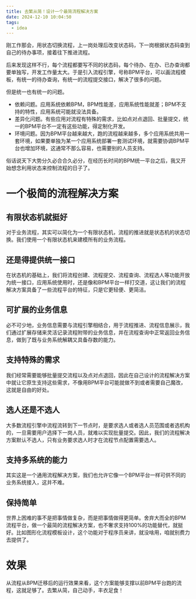 ```yaml
---
title: 去繁从简！设计一个最简流程解决方案
date: 2024-12-10 10:04:50
tags:
  - idea
---
```

刚工作那会，用状态切换流程，上一岗处理后改变状态码，下一岗根据状态码查到自己的待办事项，接着往下推进流程。

后来发现这样不行，每个流程都要写不同的状态码，每个待办、在办、已办查询都要单独写，开发工作量太大。于是引入流程引擎，号称BPM平台，可以画流程模板，有统一的待办查询，有统一的流程提交接口，解决了很多的问题。

但是统一也有统一的问题。
- 依赖问题。应用系统依赖BPM，BPM性能差，应用系统性能就差；BPM不支持的特性，应用系统可能就没法具备。
- 差异化问题。有些应用对流程有特殊的需求，比如点对点退回、批量提交，统一的BPM平台不一定有这些功能，得定制化开发。
- 环境问题。因为BPM平台越来越大，跑的流程越来越多，多个应用系统共用一套环境，如果要单独为某一个应用系统部署一套测试环境，就需要协调BPM平台也增加环境，这通常不那么容易，也需要别的人员支持。

俗话说天下大势分久必合合久必分，在经历长时间的BPM统一平台之后，我又开始想念利用状态来控制流程的日子了。

# 一个极简的流程解决方案
## 有限状态机就挺好
对于业务流程，其实可以简化为一个有限状态机，流程的推进就是状态机的状态切换。我们使用一个有限状态机来建模所有的业务流程。
## 还是得提供统一接口
在状态机的基础上，我们将流程创建、流程提交、流程查询、流程选人等功能开放为统一接口，应用系统使用时，还是像和BPM平台一样打交道，这让我们的流程解决方案具备了一些流程平台的特征，只是它更轻便、更简洁。

## 可扩展的业务信息
必不可少地，业务信息需要与流程引擎相结合，用于流程推进、流程信息展示，我们通过扩展存储来灵活记录流程附带的业务信息，并在流程查询中正常返回业务信息，做到了既与业务系统解耦又具备存数的能力。
## 支持特殊的需求
我们经常需要能够批量提交流程以及点对点退回，因此在自己设计的流程解决方案中就让它原生支持这些需求，不像用BPM平台可能就做不到或者需要自己魔改，这就是自由的好处。

## 选人还是不选人
大多数流程引擎中流程流转到下一节点时，是要求选人或者选人员范围或者选机构的，一旦需要用户选择下一岗人员，就难以实现批量提交。因此，我们的流程解决方案默认不选人，只有业务要求选人时才在流程节点配置需要选人。

## 支持多系统的能力
其实这是一个通用流程解决方案，我们也允许它像一个BPM平台一样可供不同的业务系统接入，这并不难。
## 保持简单
世界上困难的事不是把事情做复杂，而是把事情做得更简单。舍弃大而全的BPM流程平台，做一个最简的流程解决方案，也不奢求支持100%的功能替代，就挺好。比如图形化流程模板设计，这个功能对于程序员来讲，就没啥用，咱就别费力去提供了。

# 效果
从流程从BPM迁移后的运行效果来看，这个方案能够支撑以前BPM平台跑的流程，这就足够了。去繁从简，自己动手，丰衣足食！